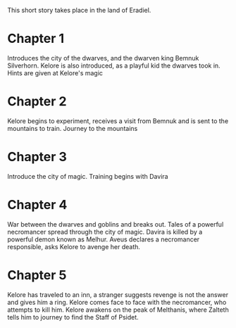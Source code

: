This short story takes place in the land of Eradiel.

# Chapter 1
Introduces the city of the dwarves, and the dwarven king Bemnuk Silverhorn.
Kelore is also introduced, as a playful kid the dwarves took in.
Hints are given at Kelore's magic

# Chapter 2
Kelore begins to experiment, receives a visit from Bemnuk and is sent to
the mountains to train.
Journey to the mountains

# Chapter 3
Introduce the city of magic.
Training begins with Davira

# Chapter 4
War between the dwarves and goblins and breaks out.
Tales of a powerful necromancer spread through the city of magic.
Davira is killed by a powerful demon known as Melhur.
Aveus declares a necromancer responsible, asks Kelore to avenge her death.

# Chapter 5
Kelore has traveled to an inn, a stranger suggests revenge is not the answer and gives him a ring.
Kelore comes face to face with the necromancer, who attempts to kill him.
Kelore awakens on the peak of Melthanis, where Zalteth tells him to journey to find the Staff of Psidet.
